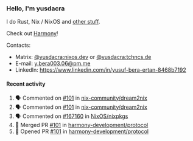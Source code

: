 ### Hello, I'm yusdacra

I do Rust, Nix / NixOS and [other stuff](https://yusdacra.gitlab.io/about).

Check out [Harmony](https://github.com/harmony-development)!

Contacts:
- Matrix: [@yusdacra:nixos.dev](https://matrix.to/#/@yusdacra:nixos.dev) or [@yusdacra:tchncs.de](https://matrix.to/#/@yusdacra:tchncs.de)
- E-mail: y.bera003.06@pm.me
- LinkedIn: https://www.linkedin.com/in/yusuf-bera-ertan-8468b7192

#### Recent activity

<!--START_SECTION:activity-->
1. 🗣 Commented on [#101](https://github.com/nix-community/dream2nix/issues/101) in [nix-community/dream2nix](https://github.com/nix-community/dream2nix)
2. 🗣 Commented on [#101](https://github.com/nix-community/dream2nix/issues/101) in [nix-community/dream2nix](https://github.com/nix-community/dream2nix)
3. 🗣 Commented on [#167160](https://github.com/NixOS/nixpkgs/issues/167160) in [NixOS/nixpkgs](https://github.com/NixOS/nixpkgs)
4. 🎉 Merged PR [#101](https://github.com/harmony-development/protocol/pull/101) in [harmony-development/protocol](https://github.com/harmony-development/protocol)
5. 💪 Opened PR [#101](https://github.com/harmony-development/protocol/pull/101) in [harmony-development/protocol](https://github.com/harmony-development/protocol)
<!--END_SECTION:activity-->
